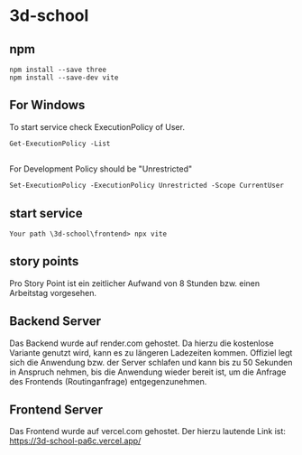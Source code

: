 # 3d-school

## npm
```dotenv
npm install --save three
npm install --save-dev vite
```

## For Windows
To start service check ExecutionPolicy of User.
```dotenv
Get-ExecutionPolicy -List
```
##
For Development Policy should be "Unrestricted"
```dotenv
Set-ExecutionPolicy -ExecutionPolicy Unrestricted -Scope CurrentUser
```

## start service
```dotenv
Your path \3d-school\frontend> npx vite
```
## story points
Pro Story Point ist ein zeitlicher Aufwand von 8 Stunden bzw. einen Arbeitstag vorgesehen.

## Backend Server
Das Backend wurde auf render.com gehostet.
Da hierzu die kostenlose Variante genutzt wird, kann es zu längeren Ladezeiten kommen.
Offiziel legt sich die Anwendung bzw. der Server schlafen und kann bis
zu 50 Sekunden in Anspruch nehmen, bis die Anwendung wieder bereit ist,
um die Anfrage des Frontends (Routinganfrage) entgegenzunehmen.

## Frontend Server
Das Frontend wurde auf vercel.com gehostet.
Der hierzu lautende Link ist: https://3d-school-pa6c.vercel.app/